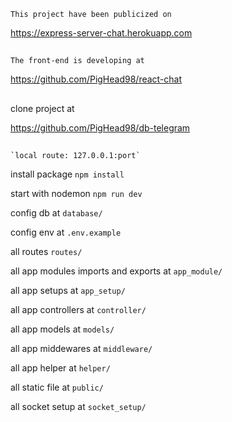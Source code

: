 `This project have been publicized on `

https://express-server-chat.herokuapp.com
##
`The front-end is developing at `

https://github.com/PigHead98/react-chat
##


clone project at

https://github.com/PigHead98/db-telegram
##

    `local route: 127.0.0.1:port`


install package
`npm install`

start with nodemon
`npm run dev`

config db at
`database/`

config env at
`.env.example`

all routes 
`routes/`

all app modules imports and exports at 
`app_module/`

all app setups at
`app_setup/`

all app controllers at
`controller/`

all app models at
`models/`

all app middewares at
`middleware/`

all app helper at
`helper/`

all static file at
`public/`

all socket setup at
`socket_setup/`

